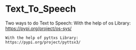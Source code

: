 # Text_To_Speech

Two ways to do Text to Speech:
     With the help of os Library:
     https://pypi.org/project/os-sys/
    
    With the help of pyttxs Library:
    https://pypi.org/project/pyttsx3/
    
